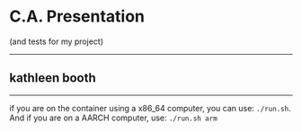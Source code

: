 # C.A. Presentation
(and tests for my project)

---

## kathleen booth

---

if you are on the container using a x86_64 computer, you can use: `./run.sh`. And if you are on a AARCH computer, use: `./run.sh arm`